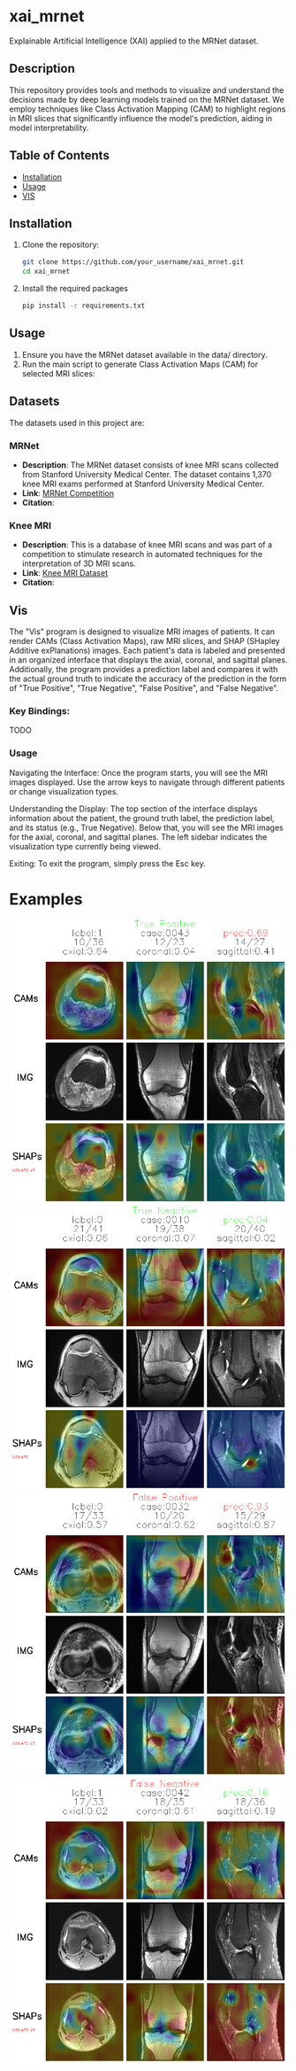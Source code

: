 # xai_mrnet

Explainable Artificial Intelligence (XAI) applied to the MRNet dataset.

## Description

This repository provides tools and methods to visualize and understand the decisions made by deep learning models
trained on the MRNet dataset. We employ techniques like Class Activation Mapping (CAM) to highlight regions in MRI
slices that significantly influence the model's prediction, aiding in model interpretability.

## Table of Contents

- [Installation](#installation)
- [Usage](#usage)
- [VIS](#vis)

## Installation

1. Clone the repository:

    ```bash
    git clone https://github.com/your_username/xai_mrnet.git
    cd xai_mrnet
    ```

2. Install the required packages

    ```bash
    pip install -r requirements.txt
    ```

## Usage
1. Ensure you have the MRNet dataset available in the data/ directory.
2. Run the main script to generate Class Activation Maps (CAM) for selected MRI slices:

## Datasets

The datasets used in this project are:

### MRNet
- **Description**: The MRNet dataset consists of knee MRI scans collected from Stanford University Medical Center. The dataset contains 1,370 knee MRI exams performed at Stanford University Medical Center.
- **Link**: [MRNet Competition](https://stanfordmlgroup.github.io/competitions/mrnet/)
- **Citation**:

### Knee MRI
- **Description**: This is a database of knee MRI scans and was part of a competition to stimulate research in automated techniques for the interpretation of 3D MRI scans.
- **Link**: [Knee MRI Dataset](http://www.riteh.uniri.hr/~istajduh/projects/kneeMRI/)
- **Citation**:

## Vis
The "Vis" program is designed to visualize MRI images of patients. It can render CAMs (Class Activation Maps), raw MRI slices, and SHAP (SHapley Additive exPlanations) images. Each patient's data is labeled and presented in an organized interface that displays the axial, coronal, and sagittal planes. Additionally, the program provides a prediction label and compares it with the actual ground truth to indicate the accuracy of the prediction in the form of "True Positive", "True Negative", "False Positive", and "False Negative".

### Key Bindings:
TODO

### Usage

Navigating the Interface: Once the program starts, you will see the MRI images displayed. Use the arrow keys to navigate through different patients or change visualization types.

Understanding the Display: The top section of the interface displays information about the patient, the ground truth label, the prediction label, and its status (e.g., True Negative). Below that, you will see the MRI images for the axial, coronal, and sagittal planes. The left sidebar indicates the visualization type currently being viewed.

Exiting: To exit the program, simply press the Esc key.

# Examples
<img src="./images/TP.png">
<img src="./images/TN.png">
<img src="./images/FP.png">
<img src="./images/FN.png">
